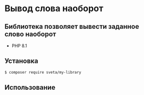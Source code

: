 # Вывод слова наоборот

## Библиотека позволяет вывести заданное слово наоборот

- PHP 8.1

## Установка

```bash
$ composer require sveta/my-library
```

## Использование

```php

```